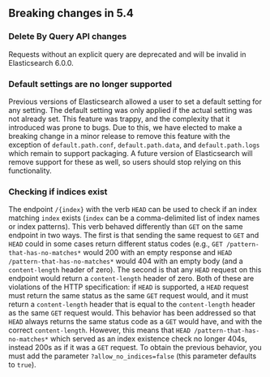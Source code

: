 ## Breaking changes in 5.4

### Delete By Query API changes

Requests without an explicit query are deprecated and will be invalid in Elasticsearch 6.0.0.

### Default settings are no longer supported

Previous versions of Elasticsearch allowed a user to set a default setting for any setting. The default setting was only applied if the actual setting was not already set. This feature was trappy, and the complexity that it introduced was prone to bugs. Due to this, we have elected to make a breaking change in a minor release to remove this feature with the exception of `default.path.conf`, `default.path.data`, and `default.path.logs` which remain to support packaging. A future version of Elasticsearch will remove support for these as well, so users should stop relying on this functionality.

### Checking if indices exist

The endpoint `/{index}` with the verb `HEAD` can be used to check if an index matching `index` exists (`index` can be a comma-delimited list of index names or index patterns). This verb behaved differently than `GET` on the same endpoint in two ways. The first is that sending the same request to `GET` and `HEAD` could in some cases return different status codes (e.g., `GET /pattern-that-has-no-matches*` would 200 with an empty response and `HEAD /pattern-that-has-no-matches*` would 404 with an empty body (and a `content-length` header of zero). The second is that any `HEAD` request on this endpoint would return a `content-length` header of zero. Both of these are violations of the HTTP specification: if `HEAD` is supported, a `HEAD` request must return the same status as the same `GET` request would, and it must return a `content-length` header that is equal to the `content-length` header as the same `GET` request would. This behavior has been addressed so that `HEAD` always returns the same status code as a `GET` would have, and with the correct `content-length`. However, this means that `HEAD /pattern-that-has-no-matches*` which served as an index existence check no longer 404s, instead 200s as if it was a `GET` request. To obtain the previous behavior, you must add the parameter `?allow_no_indices=false` (this parameter defaults to `true`).

